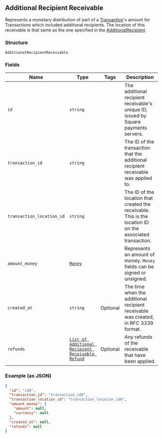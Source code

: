 ## Additional Recipient Receivable

Represents a monetary distribution of part of a [Transaction](#type-transaction)'s amount for Transactions which included additional recipients. The location of this receivable is that same as the one specified in the [AdditionalRecipient](#type-additionalrecipient).

### Structure

`AdditionalRecipientReceivable`

### Fields

| Name | Type | Tags | Description |
|  --- | --- | --- | --- |
| `id` | `string` |  | The additional recipient receivable's unique ID, issued by Square payments servers. |
| `transaction_id` | `string` |  | The ID of the transaction that the additional recipient receivable was applied to. |
| `transaction_location_id` | `string` |  | The ID of the location that created the receivable. This is the location ID on the associated transaction. |
| `amount_money` | [`Money`](/doc/models/money.md) |  | Represents an amount of money. `Money` fields can be signed or unsigned. |
| `created_at` | `string` | Optional | The time when the additional recipient receivable was created, in RFC 3339 format. |
| `refunds` | [`List of Additional Recipient Receivable Refund`](/doc/models/additional-recipient-receivable-refund.md) | Optional | Any refunds of the receivable that have been applied. |

### Example (as JSON)

```json
{
  "id": "id0",
  "transaction_id": "transaction_id8",
  "transaction_location_id": "transaction_location_id6",
  "amount_money": {
    "amount": null,
    "currency": null
  },
  "created_at": null,
  "refunds": null
}
```

